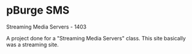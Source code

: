 pBurge SMS
=========

Streaming Media Servers - 1403

A project done for a "Streaming Media Servers" class. This site basically was a streaming site. 
